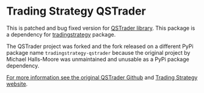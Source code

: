 # Trading Strategy QSTrader

This is patched and bug fixed version for [QSTrader library](https://github.com/mhallsmoore/qstrader). This package is a dependency for [tradingstrategy](https://github.com/tradingstrategy-ai/client) package.

The QSTrader project was forked and the fork released on a different PyPi package name `tradingstrategy-qstrader` because the original project by Michael Halls-Moore was unmaintained and unusable as a PyPi package dependency.

[For more information see the original QSTrader Github](https://github.com/mhallsmoore/qstrader) and [Trading Strategy website](https://tradingstrategy.ai/).